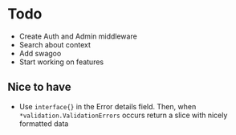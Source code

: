# Todo

* Create Auth and Admin middleware
* Search about context
* Add swagoo
* Start working on features

## Nice to have
* Use `interface{}` in the Error details field. Then, when `*validation.ValidationErrors` occurs return a slice with nicely formatted data